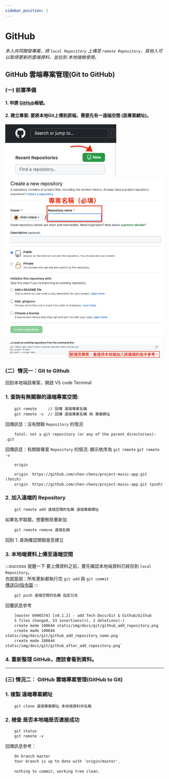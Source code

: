 ```yaml
---
sidebar_position: 2
---
```


# GitHub
*多人共同開發專案，將 `local Repository` 上傳至 `remote Repository`，其他人可以取得更新的雲端資料，並拉到 本地端做使用。*

## GitHub 雲端專案管理(Git to GitHub)
### (一) 前置準備
#### 1. 申請 [GitHub](https://github.com/)帳號。
#### 2. 建立專案: 要將本地Git上傳到原端，需要先有一遠端空間 (該專案網址)。<br/>
![新增專案](../../static/img/docs/git/github_add_repository.png)
![專案名稱必填](../../static/img/docs/git/github_add_repository_name.png)
![新增遠端專案後，git 要加入該遠端空間的指令參考](../../static/img/docs/git/github_after_add_repository.png)

### (二）情況一：Git to Github
回到本地端該專案，開啟 VS code Terminal
### 1. 查詢有無關聯的遠端專案空間:
```
    git remote     // 回傳 遠端專案名稱
    git remote -v  // 回傳 遠端專案名稱 與 專案網址
```
回傳訊息：沒有關聯 `Repository` 的情況
```
    fatal: not a git repository (or any of the parent directories): .git
```
回傳訊息：有關聯專案 `Repository` 的情況: 顯示依序為 `git remote` `git remote -v`
```
    origin
```
```
    origin  https://github.com/chen-chens/project-music-app.git (fetch)
    origin  https://github.com/chen-chens/project-music-app.git (push)
```

### 2. 加入遠端的 Repository
```
    git remote add 遠端空間的名稱 遠端專案網址
```
如果名字取錯，想要刪除重新加
```
    git remote remove 遠端名稱
```
回到 1. 查詢確認關聯是否建立

### 3. 本地端資料上傳至遠端空間
:::success 提醒一下
要上傳資料之前，要先確認本地端資料已經存到 `local Repository`。<br/>
也就是說：所有更新都執行完 `git add` 與 `git commit`<br/>
[傳送Git指令圖](./git_intro.md#常見指令圖)
:::
```
    git push 遠端空間的名稱 指定分支
```
回覆訊息參考
```
    [master 6996574] [v0.1.2] - add Tech Docs/Git & Github/Github
    5 files changed, 53 insertions(+), 2 deletions(-)
    create mode 100644 static/img/docs/git/github_add_repository.png
    create mode 100644 static/img/docs/git/github_add_repository_name.png
    create mode 100644 static/img/docs/git/github_after_add_repository.png`
```

### 4. 重新整理 GitHub，應該會看到資料。
---

### (三) 情況二： GitHub 雲端專案管理(GitHub to Git)
### 1. 複製 遠端專案網址

```
    git clone 遠端專案網址 本地端資料夾名稱
```

### 2. 檢查 是否本地端是否連接成功

```
    git status
    git remote -v
```

回傳訊息參考：

```
    On branch master
    Your branch is up to date with 'origin/master'.

    nothing to commit, working tree clean.
```

### 
